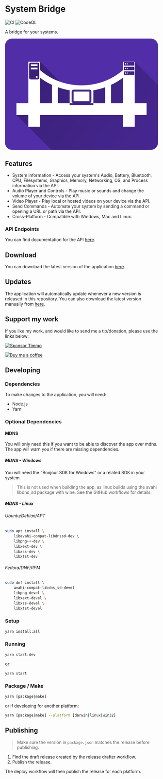 # System Bridge

![CI](https://github.com/timmo001/system-bridge/workflows/CI/badge.svg) ![CodeQL](https://github.com/timmo001/system-bridge/workflows/CodeQL/badge.svg)

A bridge for your systems.

![Logo](./public/system-bridge-rect.png)

## Features

- System Information - Access your system's Audio, Battery, Bluetooth, CPU,
 Filesystems, Graphics, Memory, Networking, OS, and Process information via the
 API.
- Audio Player and Controls - Play music or sounds and change the volume of
 your device via the API.
- Video Player - Play local or hosted videos on your device via the API.
- Send Commands - Automate your system by sending a command or opening a URL or
 path via the API.
- Cross-Platform - Compatible with Windows, Mac and Linux.

### API Endpoints

You can find documentation for the API [here](https://system-bridge.timmo.dev/docs/api).

## Download

You can download the latest version of the application [here](https://github.com/timmo001/system-bridge/releases).

## Updates

The application will automatically update whenever a new version is released in
this repository. You can also download the latest version manually from [here](https://github.com/timmo001/system-bridge/releases).

## Support my work

If you like my work, and would like to send me a tip/donation, please use the
links below:

[![Sponsor Timmo][sponsor-badge]][sponsor]

[![Buy me a coffee][buymeacoffee-shield]][buymeacoffee]

## Developing

### Dependencies

To make changes to the application, you will need:

- Node.js
- Yarn

### Optional Dependencies

#### MDNS

You will only need this if you want to be able to discover the app over mdns.
The app will warn you if there are missing dependencies.

##### MDNS - Windows

You will need the "Bonjour SDK for Windows" or a related SDK in your system.

> This is not used when building the app, as linux builds using the avahi
> libdns_sd package with wine. See the GitHub workflows for details.

##### MDNS - Linux

###### Ubuntu/Debian/APT

```bash
sudo apt install \
    libavahi-compat-libdnssd-dev \
    libpng++-dev \
    libxext-dev \
    libxss-dev \
    libxtst-dev
```

###### Fedora/DNF/RPM

```bash
sudo dnf install \
    avahi-compat-libdns_sd-devel
    libpng-devel \
    libxext-devel \
    libxss-devel \
    libxtst-devel
```

### Setup

```bash
yarn install:all
```

### Running

```bash
yarn start:dev
```

or:

```bash
yarn start
```

### Package / Make

```bash
yarn [package|make]
```

or if developing for another platform:

```bash
yarn [package|make] --platform [darwin|linux|win32]
```

## Publishing

> Make sure the version in `package.json` matches the release before publishing.

1. Find the draft release created by the release drafter workflow.
1. Publish the release.

The deploy workflow will then publish the release for each platform.

[buymeacoffee-shield]: https://www.buymeacoffee.com/assets/img/guidelines/download-assets-sm-2.svg
[buymeacoffee]: https://www.buymeacoffee.com/timmo
[sponsor-badge]: https://raw.githubusercontent.com/timmo001/home-panel/master/documentation/resources/sponsor.png
[sponsor]: https://github.com/sponsors/timmo001?o=esc
